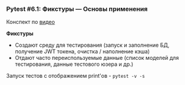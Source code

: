 ### Pytest #6.1: Фикстуры — Основы применения

Конспект по [видео](https://www.youtube.com/watch?v=OIvZ0oHl7rA&list=PLeLN0qH0-mCVdHgdjlnKTl4jKuJgCK-4b&index=7)

**Фикстуры**

* Создают среду для тестирования (запуск и заполнение БД, получение JWT токена, очистка / наполнение кэша)
* Отдают часто переиспользуемые данные (список моделей для тестирования, данные тестового юзера и др.)

Запуск тестов с отображением print'ов - `pytest -v -s`

